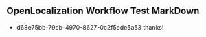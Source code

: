 ## OpenLocalization Workflow Test MarkDown
* d68e75bb-79cb-4970-8627-0c2f5ede5a53 thanks!

<!--HONumber=Jul16_HO2-->


